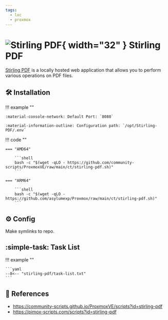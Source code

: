 ```yaml
---
tags:
  - lxc
  - proxmox
---
```

# ![Stirling PDF](https://cdn.jsdelivr.net/gh/selfhst/icons/webp/stirling-pdf.webp){ width="32" } Stirling PDF

[Stirling PDF][1] is a locally hosted web application that allows you to perform various operations on PDF files.

## :hammer_and_wrench: Installation

!!! example ""

    :material-console-network: Default Port: `8080`

    :material-information-outline: Configuration path: `/opt/Stirling-PDF/.env`

!!! code ""

    === "AMD64"

        ```shell
        bash -c "$(wget -qLO - https://github.com/community-scripts/ProxmoxVE/raw/main/ct/stirling-pdf.sh)"
        ```

    === "ARM64"

        ```shell
        bash -c "$(wget -qLO - https://github.com/asylumexp/Proxmox/raw/main/ct/stirling-pdf.sh)"
        ```

## :gear: Config

Make symlinks to repo.

## :simple-task: Task List

!!! example ""

    ```yaml
    --8<-- "stirling-pdf/task-list.txt"
    ```

## :link: References

- <https://community-scripts.github.io/ProxmoxVE/scripts?id=stirling-pdf>
- <https://pimox-scripts.com/scripts?id=stirling-pdf>

[1]: <https://github.com/Stirling-Tools/Stirling-PDF>
